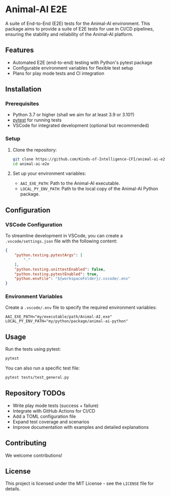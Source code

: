 # Animal-AI E2E

A suite of End-to-End (E2E) tests for the Animal-AI environment. This package aims to provide a suite of E2E tests for use in CI/CD pipelines, ensuring the stability and reliability of the Animal-AI platform.

## Features

- Automated E2E (end-to-end) testing with Python's pytest package
- Configurable environment variables for flexible test setup
- Plans for play mode tests and CI integration

## Installation

### Prerequisites

- Python 3.7 or higher (shall we aim for at least 3.9 or 3.10?)
- [pytest](https://docs.pytest.org/en/stable/) for running tests
- VSCode for integrated development (optional but recommended)

### Setup

1. Clone the repository:
   ```bash
   git clone https://github.com/Kinds-of-Intelligence-CFI/animal-ai-e2e.git
   cd animal-ai-e2e
   ```

2. Set up your environment variables:
   - `AAI_EXE_PATH`: Path to the Animal-AI executable.
   - `LOCAL_PY_ENV_PATH`: Path to the local copy of the Animal-AI Python package.

## Configuration

### VSCode Configuration

To streamline development in VSCode, you can create a `.vscode/settings.json` file with the following content:

```json
{
    "python.testing.pytestArgs": [
        "."
    ],
    "python.testing.unittestEnabled": false,
    "python.testing.pytestEnabled": true,
    "python.envFile": "${workspaceFolder}/.vscode/.env"
}
```

### Environment Variables

Create a `.vscode/.env` file to specify the required environment variables:

```env
AAI_EXE_PATH="my/executable/path/Animal-AI.exe"
LOCAL_PY_ENV_PATH="my/python/package/animal-ai-python"
```

## Usage

Run the tests using pytest:

```bash
pytest
```

You can also run a specific test file:
```bash
pytest tests/test_general.py
```

## Repository TODOs

- Write play mode tests (success + failure)
- Integrate with GitHub Actions for CI/CD
- Add a TOML configuration file
- Expand test coverage and scenarios
- Improve documentation with examples and detailed explanations

## Contributing

We welcome contributions!

## License

This project is licensed under the MIT License - see the `LICENSE` file for details.
